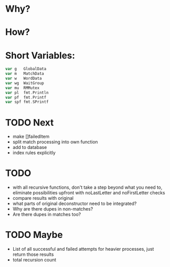 # Why?

# How?

# Short Variables:
```go
var g 	GlobalData
var m 	MatchData
var w 	WordData
var wg	WaitGroup
var mu  RMMutex
var pl 	fmt.Println
var pf 	fmt.Printf
var spf fmt.SPrintf
```

# TODO Next
- make []failedItem
- split match processing into own function
- add to database
- index rules explicitly

# TODO
- with all recursive functions, don't take a step beyond what you need to, eliminate possibilities upfront with noLastLetter and noFirstLetter checks
- compare results with original
- what parts of original deconstructor need to be integrated?
- Why are there dupes in non-matches?
- Are there dupes in matches too?

# TODO Maybe
- List of all successful and failed attempts for heavier processes, just return those results
- total recursion count